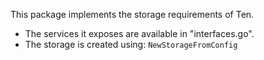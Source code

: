This package implements the storage requirements of Ten.

- The services it exposes are available in "interfaces.go".
- The storage is created using: ``NewStorageFromConfig``